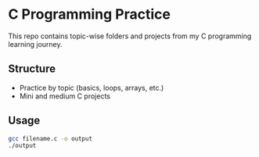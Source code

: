 # C Programming Practice

This repo contains topic-wise folders and projects from my C programming learning journey.

## Structure

- Practice by topic (basics, loops, arrays, etc.)
- Mini and medium C projects

## Usage

```bash
gcc filename.c -o output
./output
